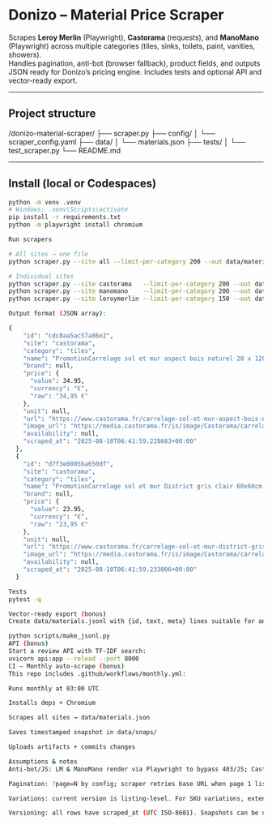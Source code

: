 # Donizo – Material Price Scraper

Scrapes **Leroy Merlin** (Playwright), **Castorama** (requests), and **ManoMano** (Playwright) across multiple categories (tiles, sinks, toilets, paint, vanities, showers).  
Handles pagination, anti-bot (browser fallback), product fields, and outputs JSON ready for Donizo’s pricing engine. Includes tests and optional API and vector-ready export.

---

## Project structure
/donizo-material-scraper/
├── scraper.py
├── config/
│   └── scraper_config.yaml
├── data/
│   └── materials.json
├── tests/
│   └── test_scraper.py
└── README.md


---

## Install (local or Codespaces)
```bash
python -m venv .venv
# Windows: .venv\Scripts\activate
pip install -r requirements.txt
python -m playwright install chromium

Run scrapers

# All sites → one file
python scraper.py --site all --limit-per-category 200 --out data/materials.json

# Individual sites
python scraper.py --site castorama   --limit-per-category 200 --out data/materials_castorama.json
python scraper.py --site manomano    --limit-per-category 200 --out data/materials_manomano.json
python scraper.py --site leroymerlin --limit-per-category 150 --out data/materials_leroymerlin.json

Output format (JSON array):

{
    "id": "cdc8aa5ac57a86e2",
    "site": "castorama",
    "category": "tiles",
    "name": "PromotionCarrelage sol et mur aspect bois naturel 20 x 120 cm Rustic Wood ColoursNote avis produits: 5 étoiles sur 5 sur 7 avis produits(7)Prix d’origine34,95 €/ M234,95 €/ M229,71€/ M2Vous économisez5,24 €/ M2soit35,65 €/ cartonPrix valable jusqu'au 01/09/2025",
    "brand": null,
    "price": {
      "value": 34.95,
      "currency": "€",
      "raw": "34,95 €"
    },
    "unit": null,
    "url": "https://www.castorama.fr/carrelage-sol-et-mur-aspect-bois-naturel-20-x-120-cm-rustic-wood-colours/5059340460307_CAFR.prd",
    "image_url": "https://media.castorama.fr/is/image/Castorama/carrelage-sol-et-mur-aspect-bois-naturel-20-x-120-cm-rustic-wood-colours~5059340460307_32i?$MOB_PREV$&$width=96&$height=96",
    "availability": null,
    "scraped_at": "2025-08-10T06:41:59.228683+00:00"
  },
  {
    "id": "d7f3e0085ba650df",
    "site": "castorama",
    "category": "tiles",
    "name": "PromotionCarrelage sol et mur District gris clair 60x60cm EcoceramicPrix d’origine23,95 €/ M223,95 €/ M219,95€/ M2Vous économisez4 €/ M2soit21,55 €/ CartonPrix valable jusqu'au 01/09/2025",
    "brand": null,
    "price": {
      "value": 23.95,
      "currency": "€",
      "raw": "23,95 €"
    },
    "unit": null,
    "url": "https://www.castorama.fr/carrelage-sol-et-mur-district-gris-clair-60x60cm-ecoceramic/8429991979072_CAFR.prd",
    "image_url": "https://media.castorama.fr/is/image/Castorama/carrelage-sol-et-mur-district-gris-clair-60x60cm-ecoceramic~8429991979072_01i_FR_CF?$MOB_PREV$&$width=96&$height=96",
    "availability": null,
    "scraped_at": "2025-08-10T06:41:59.233006+00:00"
  }

Tests
pytest -q

Vector-ready export (bonus)
Create data/materials.jsonl with {id, text, meta} lines suitable for any vector DB:

python scripts/make_jsonl.py
API (bonus)
Start a review API with TF-IDF search:
uvicorn api:app --reload --port 8000
CI – Monthly auto-scrape (bonus)
This repo includes .github/workflows/monthly.yml:

Runs monthly at 03:00 UTC

Installs deps + Chromium

Scrapes all sites → data/materials.json

Saves timestamped snapshot in data/snaps/

Uploads artifacts + commits changes

Assumptions & notes
Anti-bot/JS: LM & ManoMano render via Playwright to bypass 403/JS; Castorama uses requests.

Pagination: ?page=N by config; scraper retries base URL when page 1 listing is unpaged.

Variations: current version is listing-level. For SKU variations, extend to product detail pages per site.

Versioning: all rows have scraped_at (UTC ISO-8601). Snapshots can be diffed and versioned.


